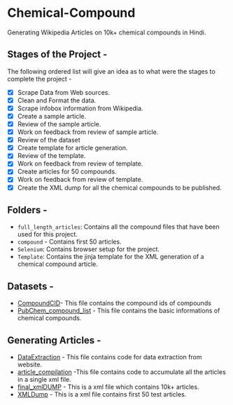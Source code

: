 # Chemical-Compound
Generating Wikipedia Articles on 10k+ chemical compounds in Hindi.

## Stages of the Project -
The following ordered list will give an idea as to what were the stages to complete the project -

- [x] Scrape Data from Web sources.
- [x] Clean and Format the data.
- [x] Scrape infobox information from Wikipedia.
- [x] Create a sample article.
- [x] Review of the sample article.
- [x] Work on feedback from review of sample article.
- [x] Review of the dataset
- [x] Create template for article generation.
- [x] Review of the template.
- [x] Work on feedback from review of template.
- [x] Create articles for 50 compounds.
- [x] Work on feedback from review of template.
- [x] Create the XML dump for all the chemical compounds to be published.

##  Folders -
- `full_length_articles`: Contains all the compound files that have been used for this project.
- `compound` - Contains first 50 articles.
- `Selenium`: Contains browser setup for the project.
- `Template`: Contains the jinja template for the XML generation of a chemical compound article.

## Datasets -
- [CompoundCID](https://github.com/indicwiki-iiit/chemical-compound/blob/main/compoundCID.csv)- This file contains the compound ids of compounds
- [PubChem_compound_list](https://github.com/indicwiki-iiit/chemical-compound/blob/main/PubChem_compound_list.csv) - This file contains the basic informations of chemical compounds.

## Generating Articles -
- [DataExtraction](https://github.com/indicwiki-iiit/chemical-compound/blob/main/DataExtraction.py) - This file contains code for data extraction from website.
- [article_compilation](https://github.com/indicwiki-iiit/chemical-compound/blob/main/article_compilation.py) -This file contains code to accumulate all the articles in a single xml file.
- [final_xmlDUMP](https://github.com/indicwiki-iiit/chemical-compound/blob/main/final_xmlDUMP.xml) - This is a xml file which contains 10k+ articles.
- [XMLDump](https://github.com/indicwiki-iiit/chemical-compound/blob/main/XMLDump.xml) - This is a xml file contains first 50 test articles.
